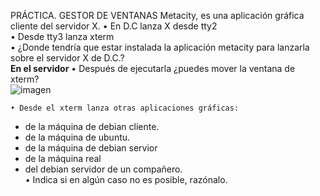 PRÁCTICA. GESTOR DE VENTANAS
Metacity, es una aplicación gráfica cliente del servidor X. 
    • En D.C lanza X  desde tty2  
    • Desde tty3 lanza xterm  
    • ¿Donde tendría que estar instalada la aplicación metacity para lanzarla sobre el servidor X de D.C.?  
    **En el servidor**
    • Después de ejecutarla ¿puedes mover la ventana de xterm?   
    ![imagen](https://github.com/user-attachments/assets/04e7f595-fc6c-4ccd-82f3-f7a361552088)

    • Desde el xterm lanza otras aplicaciones gráficas:  
- de la máquina de debian cliente.  
- de la máquina de ubuntu.  
- de la máquina de debian servior  
- de la máquina real  
- del debian servidor de un compañero.  
    • Indica si en algún caso no es posible, razónalo.  

